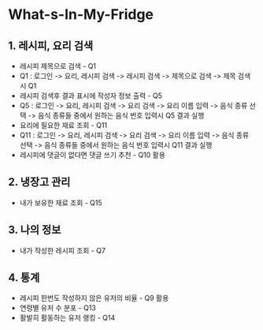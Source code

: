 # What-s-In-My-Fridge

## 1. 레시피, 요리 검색
* 레시피 제목으로 검색 - Q1
* Q1 : 로그인 -> 요리, 레시피 검색 -> 레시피 검색 -> 제목으로 검색 -> 제목 검색시 Q1
* 레시피 검색후 결과 표시에 작성자 정보 출력 - Q5
* Q5 : 로그인 -> 요리, 레시피 검색 -> 요리 검색 -> 요리 이름 입력 -> 음식 종류 선택 -> 음식 종류들 중에서 원하는 음식 번호 입력시 Q5 결과 실행
* 요리에 필요한 재료 조회 - Q11
* Q11 : 로그인 -> 요리, 레시피 검색 -> 요리 검색 -> 요리 이름 입력 -> 음식 종류 선택 -> 음식 종류들 중에서 원하는 음식 번호 입력시 Q11 결과 실행
* 레시피에 댓글이 없다면 댓글 쓰기 추천 - Q10 활용

## 2. 냉장고 관리
* 내가 보유한 재료 조회 - Q15

## 3. 나의 정보
* 내가 작성한 레시피 조회 - Q7

## 4. 통계
* 레시피 한번도 작성하지 않은 유저의 비율 - Q9 활용
* 연령별 유저 수 분포 - Q13
* 활발히 활동하는 유저 랭킹 - Q14
